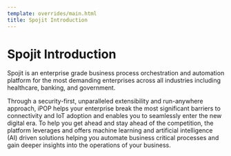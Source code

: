 ```yaml
---
template: overrides/main.html
title: Spojit Introduction
---
```


# Spojit Introduction
Spojit is an enterprise grade business process orchestration and automation platform for the most demanding enterprises across all industries including healthcare, banking, and government.

Through a security-first, unparalleled extensibility and run-anywhere approach, iPOP helps your enterprise break the most significant barriers to connectivity and IoT adoption and enables you to seamlessly enter the new digital era. To help you get ahead and stay ahead of the competition, the platform leverages and offers machine learning and artificial intelligence (AI) driven solutions helping you automate business critical processes and gain deeper insights into the operations of your business.
